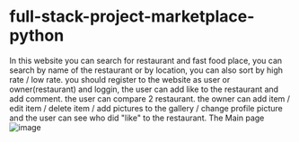 # full-stack-project-marketplace-python
In this website you can search for restaurant and fast food place, you can search by name of the restaurant or by location, you can also sort by high rate / low rate.
you should register to the website as user or owner(restaurant) and loggin, the user can add like to the restaurant and add comment.
the user can compare 2 restaurant.
the owner can add item / edit item / delete item / add pictures to the gallery / change profile picture and the user can see who did "like" to the restaurant.
The Main page
![image](https://user-images.githubusercontent.com/77536857/185373499-08937c11-a942-4050-b47f-1144d4598c0f.png)


